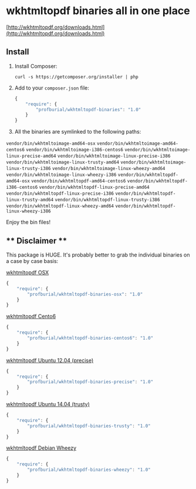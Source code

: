 # wkhtmltopdf binaries all in one place

[http://wkhtmltopdf.org/downloads.html](http://wkhtmltopdf.org/downloads.html)

## Install

1. Install Composer:

    ```    
    curl -s https://getcomposer.org/installer | php
    ```
    
2. Add to your `composer.json` file:

    ```js
    {
        "require": {
            "profburial/wkhtmltopdf-binaries": "1.0"
        }
    }
    ```

3. All the binaries are symlinked to the following paths:

```vendor/bin/wkhtmltoimage-amd64-osx```
```vendor/bin/wkhtmltoimage-amd64-centos6```
```vendor/bin/wkhtmltoimage-i386-centos6```
```vendor/bin/wkhtmltoimage-linux-precise-amd64```
```vendor/bin/wkhtmltoimage-linux-precise-i386```
```vendor/bin/wkhtmltoimage-linux-trusty-amd64```
```vendor/bin/wkhtmltoimage-linux-trusty-i386```
```vendor/bin/wkhtmltoimage-linux-wheezy-amd64```
```vendor/bin/wkhtmltoimage-linux-wheezy-i386```
```vendor/bin/wkhtmltopdf-amd64-osx```
```vendor/bin/wkhtmltopdf-amd64-centos6```
```vendor/bin/wkhtmltopdf-i386-centos6```
```vendor/bin/wkhtmltopdf-linux-precise-amd64```
```vendor/bin/wkhtmltopdf-linux-precise-i386```
```vendor/bin/wkhtmltopdf-linux-trusty-amd64```
```vendor/bin/wkhtmltopdf-linux-trusty-i386```
```vendor/bin/wkhtmltopdf-linux-wheezy-amd64```
```vendor/bin/wkhtmltopdf-linux-wheezy-i386```

Enjoy the bin files!

## ** Disclaimer **

This package is HUGE. It's probably better to grab the individual binaries on a case by case basis:

[wkhtmltopdf OSX](https://github.com/profburial/wkhtmltopdf-binaries-osx)

```js
{
    "require": {
        "profburial/wkhtmltopdf-binaries-osx": "1.0"
    }
}
```

[wkhtmltopdf Cento6](https://github.com/profburial/wkhtmltopdf-binaries-centos6)

```js
{
    "require": {
        "profburial/wkhtmltopdf-binaries-centos6": "1.0"
    }
}
```

[wkhtmltopdf Ubuntu 12.04 (precise)](https://github.com/profburial/wkhtmltopdf-binaries-precise)

```js
{
    "require": {
        "profburial/wkhtmltopdf-binaries-precise": "1.0"
    }
}
```

[wkhtmltopdf Ubuntu 14.04 (trusty)](https://github.com/profburial/wkhtmltopdf-binaries-trusty)

```js
{
    "require": {
        "profburial/wkhtmltopdf-binaries-trusty": "1.0"
    }
}
```

[wkhtmltopdf Debian Wheezy](https://github.com/profburial/wkhtmltopdf-binaries-wheezy)

```js
{
    "require": {
        "profburial/wkhtmltopdf-binaries-wheezy": "1.0"
    }
}
```